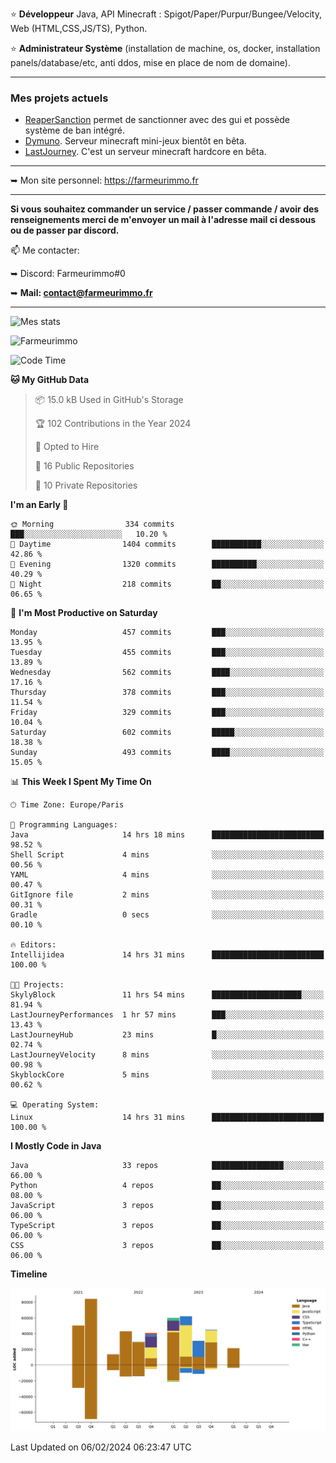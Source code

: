 ⭐ **Développeur** Java, API Minecraft : Spigot/Paper/Purpur/Bungee/Velocity, Web (HTML,CSS,JS/TS), Python.

⭐ **Administrateur Système** (installation de machine, os, docker, installation panels/database/etc, anti ddos, mise en place de nom de domaine).

---

### Mes projets actuels
- [ReaperSanction](https://www.spigotmc.org/resources/reapersanction.89580/) permet de sanctionner avec des gui et possède système de ban intégré.
- [Dymuno](https://discord.gg/dymuno-community-986460742293282886). Serveur minecraft mini-jeux bientôt en bêta.
- [LastJourney](https://lastjourney.fr). C'est un serveur minecraft hardcore en bêta.

---

➥ Mon site personnel: https://farmeurimmo.fr

---

**Si vous souhaitez commander un service / passer commande / avoir des renseignements merci de m'envoyer un mail à l'adresse mail ci dessous ou de passer par discord.**

📫 Me contacter:
 
   ➥ Discord: Farmeurimmo#0
   
   ➥ **Mail: contact@farmeurimmo.fr**

---

![Mes stats](https://github-readme-stats.farmeurimmo.fr/api?username=Farmeurimmo&count_private=true&show_icons=true&theme=radical)

<img src="https://komarev.com/ghpvc/?username=Farmeurimmo" alt="Farmeurimmo" />

<!--START_SECTION:waka-->
![Code Time](http://img.shields.io/badge/Code%20Time-1%2C161%20hrs%2013%20mins-blue)

**🐱 My GitHub Data** 

> 📦 15.0 kB Used in GitHub's Storage 
 > 
> 🏆 102 Contributions in the Year 2024
 > 
> 💼 Opted to Hire
 > 
> 📜 16 Public Repositories 
 > 
> 🔑 10 Private Repositories 
 > 
**I'm an Early 🐤** 

```text
🌞 Morning                334 commits         ███░░░░░░░░░░░░░░░░░░░░░░   10.20 % 
🌆 Daytime                1404 commits        ███████████░░░░░░░░░░░░░░   42.86 % 
🌃 Evening                1320 commits        ██████████░░░░░░░░░░░░░░░   40.29 % 
🌙 Night                  218 commits         ██░░░░░░░░░░░░░░░░░░░░░░░   06.65 % 
```
📅 **I'm Most Productive on Saturday** 

```text
Monday                   457 commits         ███░░░░░░░░░░░░░░░░░░░░░░   13.95 % 
Tuesday                  455 commits         ███░░░░░░░░░░░░░░░░░░░░░░   13.89 % 
Wednesday                562 commits         ████░░░░░░░░░░░░░░░░░░░░░   17.16 % 
Thursday                 378 commits         ███░░░░░░░░░░░░░░░░░░░░░░   11.54 % 
Friday                   329 commits         ███░░░░░░░░░░░░░░░░░░░░░░   10.04 % 
Saturday                 602 commits         █████░░░░░░░░░░░░░░░░░░░░   18.38 % 
Sunday                   493 commits         ████░░░░░░░░░░░░░░░░░░░░░   15.05 % 
```


📊 **This Week I Spent My Time On** 

```text
🕑︎ Time Zone: Europe/Paris

💬 Programming Languages: 
Java                     14 hrs 18 mins      █████████████████████████   98.52 % 
Shell Script             4 mins              ░░░░░░░░░░░░░░░░░░░░░░░░░   00.56 % 
YAML                     4 mins              ░░░░░░░░░░░░░░░░░░░░░░░░░   00.47 % 
GitIgnore file           2 mins              ░░░░░░░░░░░░░░░░░░░░░░░░░   00.31 % 
Gradle                   0 secs              ░░░░░░░░░░░░░░░░░░░░░░░░░   00.10 % 

🔥 Editors: 
Intellijidea             14 hrs 31 mins      █████████████████████████   100.00 % 

🐱‍💻 Projects: 
SkylyBlock               11 hrs 54 mins      ████████████████████░░░░░   81.94 % 
LastJourneyPerformances  1 hr 57 mins        ███░░░░░░░░░░░░░░░░░░░░░░   13.43 % 
LastJourneyHub           23 mins             █░░░░░░░░░░░░░░░░░░░░░░░░   02.74 % 
LastJourneyVelocity      8 mins              ░░░░░░░░░░░░░░░░░░░░░░░░░   00.98 % 
SkyblockCore             5 mins              ░░░░░░░░░░░░░░░░░░░░░░░░░   00.62 % 

💻 Operating System: 
Linux                    14 hrs 31 mins      █████████████████████████   100.00 % 
```

**I Mostly Code in Java** 

```text
Java                     33 repos            ████████████████░░░░░░░░░   66.00 % 
Python                   4 repos             ██░░░░░░░░░░░░░░░░░░░░░░░   08.00 % 
JavaScript               3 repos             ██░░░░░░░░░░░░░░░░░░░░░░░   06.00 % 
TypeScript               3 repos             ██░░░░░░░░░░░░░░░░░░░░░░░   06.00 % 
CSS                      3 repos             ██░░░░░░░░░░░░░░░░░░░░░░░   06.00 % 
```



**Timeline**

![Lines of Code chart](https://raw.githubusercontent.com/Farmeurimmo/Farmeurimmo/main/assets/bar_graph.png)


 Last Updated on 06/02/2024 06:23:47 UTC
<!--END_SECTION:waka-->
